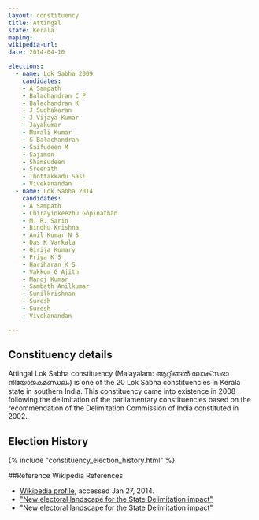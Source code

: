 ```yaml
---
layout: constituency
title: Attingal
state: Kerala
mapimg: 
wikipedia-url: 
date: 2014-04-10

elections: 
  - name: Lok Sabha 2009
    candidates: 
    - A Sampath 
    - Balachandran C P 
    - Balachandran K 
    - J Sudhakaran 
    - J Vijaya Kumar 
    - Jayakumar 
    - Murali Kumar 
    - G Balachandran 
    - Saifudeen M 
    - Sajimon 
    - Shamsudeen 
    - Sreenath 
    - Thottakkadu Sasi 
    - Vivekanandan  
  - name: Lok Sabha 2014
    candidates: 
    - A Sampath 
    - Chirayinkeezhu Gopinathan 
    - M. R. Sarin 
    - Bindhu Krishna 
    - Anil Kumar N S 
    - Das K Varkala 
    - Girija Kumary 
    - Priya K S 
    - Hariharan K S 
    - Vakkom G Ajith 
    - Manoj Kumar 
    - Sambath Anilkumar 
    - Sunilkrishnan 
    - Suresh 
    - Suresh 
    - Vivekanandan  

---
```


## Constituency details
Attingal Lok Sabha constituency (Malayalam: ആറ്റിങ്ങല്‍ ലോക്‌സഭാ നിയോജകമണ്ഡലം) is one of the 20 Lok Sabha constituencies in Kerala state in southern India. This constituency came into existence in 2008 following the delimitation of the parliamentary constituencies based on the recommendation of the Delimitation Commission of India constituted in 2002.




## Election History
{% include "constituency_election_history.html" %}

##Reference
Wikipedia References
- [Wikipedia profile]({{page.profile.wikipedia}}), accessed Jan 27, 2014.
- ["New electoral landscape for the State Delimitation impact"][wiki1]
- ["New electoral landscape for the State Delimitation impact"][wiki2]

[wiki1]: http://www.hindu.com/2008/01/25/stories/2008012553800400.htm
[wiki2]: /wiki/The_Hindu
